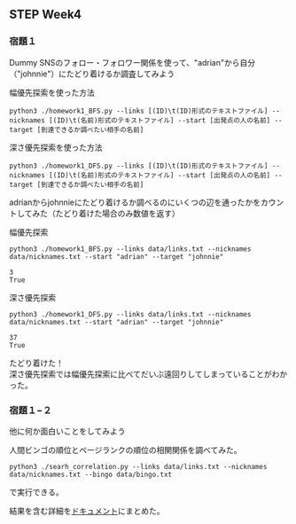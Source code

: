 ## STEP Week4

### 宿題１<br>
Dummy SNSのフォロー・フォロワー関係を使って、"adrian"から自分（"johnnie"）にたどり着けるか調査してみよう<br>

幅優先探索を使った方法<br>
```
python3 ./homework1_BFS.py --links [(ID)\t(ID)形式のテキストファイル] --nicknames [(ID)\t(名前)形式のテキストファイル] --start [出発点の人の名前] --target [到達できるか調べたい相手の名前]
```

深さ優先探索を使った方法<br>
```
python3 ./homework1_DFS.py --links [(ID)\t(ID)形式のテキストファイル] --nicknames [(ID)\t(名前)形式のテキストファイル] --start [出発点の人の名前] --target [到達できるか調べたい相手の名前]
```

adrianからjohnnieにたどり着けるか調べるのにいくつの辺を通ったかをカウントしてみた（たどり着けた場合のみ数値を返す）<br>

幅優先探索
```
python3 ./homework1_BFS.py --links data/links.txt --nicknames data/nicknames.txt --start "adrian" --target "johnnie" 
```
```
3
True
```

深さ優先探索
```
python3 ./homework1_DFS.py --links data/links.txt --nicknames data/nicknames.txt --start "adrian" --target "johnnie" 
```
```
37
True
```
たどり着けた！<br>
深さ優先探索では幅優先探索に比べてだいぶ遠回りしてしまっていることがわかった。<br>

### 宿題１−２<br>
他に何か面白いことをしてみよう<br>

人間ビンゴの順位とページランクの順位の相関関係を調べてみた。<br>
```
python3 ./searh_correlation.py --links data/links.txt --nicknames data/nicknames.txt --bingo data/bingo.txt
```
で実行できる。<br>

結果を含む詳細を[ドキュメント](https://docs.google.com/document/d/101H1gHDeq4fV6CBKD3u2ReETt6Kwp4kLj4-WcYQw9JQ/edit#)にまとめた。<br>
